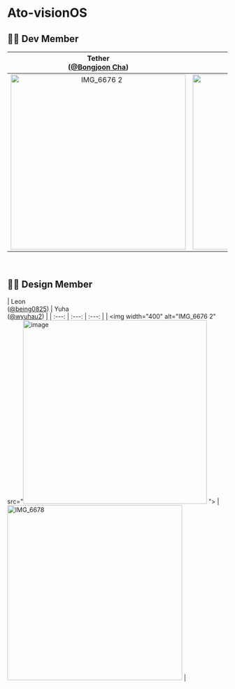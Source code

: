 # Ato-visionOS

## **🧑‍💻 Dev Member**
| Tether<br/>([@Bongjoon Cha](https://github.com/bongjooncha)) | Mary<br/>([@Ellyhs](https://github.com/Ellyhs)) | My<br/>([@wjdalswl](https://github.com/wjdalswl)) |
| :---: | :---: | :---: |
| <img width="400" alt="IMG_6676 2" src="https://avatars.githubusercontent.com/u/111486323?v=4"> | <img width="400" alt="IMG_6678" src="https://avatars.githubusercontent.com/u/143228122?v=4"> | <img width="400" alt="IMG_6677" src="https://avatars.githubusercontent.com/u/109158284?v=4"> |
<br>

## **🧑‍💻 Design Member**
| Leon<br/>([@being0825](https://github.com/being0825)) | Yuha<br/>([@wyuhau2](https://github.com/yuhau2)) |
| :---: | :---: | :---: |
| <img width="400" alt="IMG_6676 2" src="<img width="420" height="420" alt="image" src="https://github.com/user-attachments/assets/23176f83-ba2f-4589-b19b-db4cf7524056" />
"> | <img width="400" alt="IMG_6678" src="https://avatars.githubusercontent.com/u/213007373?v=4"> |
<br>
